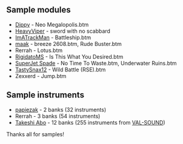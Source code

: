 ## Sample modules
- [Dippy] - Neo Megalopolis.btm
- [HeavyViper] - sword with no scabbard
- [ImATrackMan] - Battleship.btm
- [maak] - breeze 2608.btm, Rude Buster.btm
- Rerrah - Lotus.btm
- [RigidatoMS] - Is This What You Desired.btm
- [SuperJet Spade] - No Time To Waste.btm, Underwater Ruins.btm
- [TastySnax12] - Wild Battle (RSE).btm
- Zexxerd - Jump.btm

## Sample instruments
- [papiezak] - 2 banks (32 instruments)
- Rerrah - 3 banks (54 instruments)
- [Takeshi Abo] - 12 banks (255 instruments from [VAL-SOUND](http://valsound.fc2web.com))

Thanks all for samples!

[Dippy]: https://www.youtube.com/channel/UCw2xCNQhuwpnfnf1-wfRefQ
[maak]: https://twitter.com/maakmusic
[papiezak]: https://github.com/papiezak
[SuperJet Spade]: https://twitter.com/SuperJetSpade
[RigidatoMS]: https://twitter.com/RigidatoMS
[ImATrackMan]: https://twitter.com/ImATrackMan
[Takeshi Abo]: https://twitter.com/valsound
[TastySnax12]: https://twitter.com/TastySnax12
[HeavyViper]: https://twitter.com/HeavyViper

